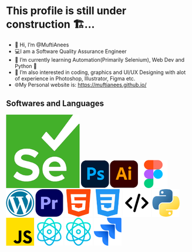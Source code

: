 # This profile is still under construction 🏗...<br>
- 👋 Hi, I’m @MuftiAnees
- 💻I am a Software Quality Assurance Engineer
- 🌱 I’m currently learning Automation(Primarily Selenium), Web Dev and Python 🐍
- 👀 I’m also interested in coding, graphics and UI/UX Designing with alot of experience in Photoshop, Illustrator, Figma etc.
- 🌐My Personal website is: https://muftianees.github.io/

## Softwares and Languages
<img src='images\Selenium.png' alt='Selenium Logo'>
<img src='images\photoshop.png' width=15% alt='Photoshop Logo'>
<img src='images\illustrator.png' width=15% alt='Illustrator Logo'>
<img src='images\figma.png' width=15% alt='Figma Logo'>
<img src='images\wordpress.png' width=15% alt='Wordpress Logo'>
<img src='images\premiere.png' width=15% alt='PremierPro Logo'>
<img src='images\html-5.png' width=15% alt='HTML Logo'>
<img src='images\css-3.png' width=15% alt='CSS Logo'>
<img src='images\code.png' width=15% alt='Development Logo'>
<img src='images\python.png' width=15% alt='Python Logo'>
<img src='images\js.png' width=15% alt='JavaScript Logo'>
<img src='images\React.png' width=15% alt='React JS Logo'>
<img src='images\React.png' width=15% alt='React Native Logo'>
<img src='images\jira.png' width=15% alt='JIRA Logo'>

<!--  ICONS MISSING
 
<img src='images\Selenium_Logo.png' alt='Latex Logo'>
<img src='images\Selenium_Logo.png' alt='J Meter Logo'>
<img src='images\Selenium_Logo.png' alt='Joget Logo'>
!-->
<!-- 

## Other Skills
- PC Building 
- Web Development and Designing
- UX and UI Designing
- Amazon EBC A plus pages
- Quality Assurance Engineering
- OOP
!-->